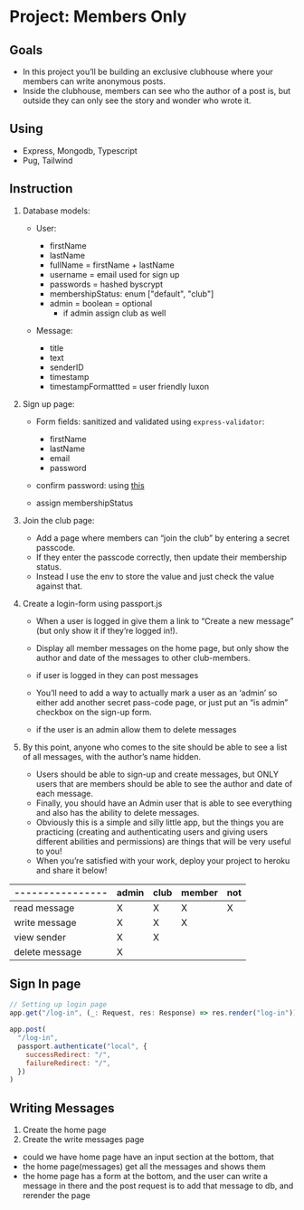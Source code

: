 # Project: Members Only

## Goals

- In this project you’ll be building an exclusive clubhouse where your members can write anonymous posts.
- Inside the clubhouse, members can see who the author of a post is, but outside they can only see the story and wonder who wrote it.

## Using

- Express, Mongodb, Typescript
- Pug, Tailwind

<!-- TODO: Remove output.css from gitignore -->

## Instruction

1. Database models:

   - User:

     - firstName
     - lastName
     - fullName = firstName + lastName
     - username = email used for sign up
     - passwords = hashed byscrypt
     - membershipStatus: enum ["default", "club"]
     - admin = boolean = optional
       - if admin assign club as well

   - Message:

     - title
     - text
     - senderID
     - timestamp
     - timestampFormattted = user friendly luxon

2. Sign up page:

   - Form fields: sanitized and validated using `express-validator`:

     - firstName
     - lastName
     - email
     - password

   - confirm password: using [this](https://express-validator.github.io/docs/validation-chain-api.html)
   - assign membershipStatus

3. Join the club page:

   - Add a page where members can “join the club” by entering a secret passcode.
   - If they enter the passcode correctly, then update their membership status.
   <!-- IDEA: Create a separate document on the db that stores the hashed password. Compare user input against that  -->
   - Instead I use the env to store the value and just check the value against that.

4. Create a login-form using passport.js

   - When a user is logged in give them a link to “Create a new message” (but only show it if they’re logged in!).
   - Display all member messages on the home page, but only show the author and date of the messages to other club-members.

   - if user is logged in they can post messages

   - You’ll need to add a way to actually mark a user as an ‘admin’ so either add another secret pass-code page, or just put an “is admin” checkbox on the sign-up form.
   <!-- IDEA: Have an upgrade privilages page, where the user can join the club or admin if they know the passwords -->
   - if the user is an admin allow them to delete messages
   <!-- NOTE: Should there be a delete message page? -->

5. By this point, anyone who comes to the site should be able to see a list of all messages, with the author’s name hidden.

   - Users should be able to sign-up and create messages, but ONLY users that are members should be able to see the author and date of each message.
   - Finally, you should have an Admin user that is able to see everything and also has the ability to delete messages.
   - Obviously this is a simple and silly little app, but the things you are practicing (creating and authenticating users and giving users different abilities and permissions) are things that will be very useful to you!
   - When you’re satisfied with your work, deploy your project to heroku and share it below!

   <!-- QUESTION: should most of the control of what is able to be viewed be on the views or controller?  -->

| ---------------- | admin | club | member | not |
| ---------------- | ----- | ---- | ------ | --- |
| read message     | X     | X    | X      | X   |
| write message    | X     | X    | X      |     |
| view sender      | X     | X    |        |     |
| delete message   | X     |      |        |     |

## Sign In page

```js
// Setting up login page
app.get("/log-in", (_: Request, res: Response) => res.render("log-in"))

app.post(
  "/log-in",
  passport.authenticate("local", {
    successRedirect: "/",
    failureRedirect: "/",
  })
)
```

## Writing Messages

1. Create the home page
2. Create the write messages page

- could we have home page have an input section at the bottom, that
- the home page(messages) get all the messages and shows them
- the home page has a form at the bottom, and the user can write a message in there and the post request is to add that message to db, and rerender the page
